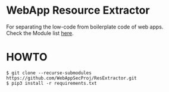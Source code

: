 # WebApp Resource Extractor

For separating the low-code from boilerplate code of web apps.  
Check the Module list [here](https://github.com/WebAppSecProj/ResExtractor/tree/master/libs/modules). 


# HOWTO

```
$ git clone --recurse-submodules https://github.com/WebAppSecProj/ResExtractor.git
$ pip3 install -r requirements.txt
```